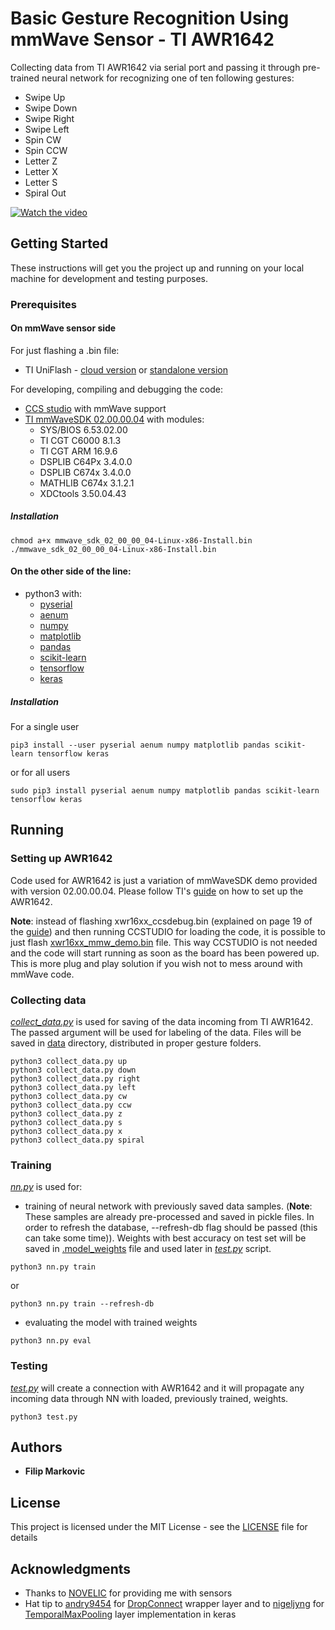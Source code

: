 # Basic Gesture Recognition Using mmWave Sensor - TI AWR1642

Collecting data from TI AWR1642 via serial port and passing it through
pre-trained neural network for recognizing one of ten following gestures:

- Swipe Up
- Swipe Down
- Swipe Right
- Swipe Left
- Spin CW
- Spin CCW
- Letter Z
- Letter X
- Letter S
- Spiral Out

[![Watch the video](https://img.youtube.com/vi/bKT5YLit-_g/maxresdefault.jpg)](https://youtu.be/bKT5YLit-_g)

## Getting Started

These instructions will get you the project up and running on your local machine
for development and testing purposes.

### Prerequisites

#### On mmWave sensor side

For just flashing a .bin file:

- TI UniFlash - [cloud version](https://dev.ti.com/uniflash/) or [standalone version](http://www.ti.com/tool/UNIFLASH)

For developing, compiling and debugging the code:

- [CCS studio](http://www.ti.com/tool/CCSTUDIO) with mmWave support
- [TI mmWaveSDK 02.00.00.04](http://software-dl.ti.com/ra-processors/esd/MMWAVE-SDK/02_00_00_04/index_FDS.html) with modules:
    - SYS/BIOS 6.53.02.00
    - TI CGT C6000 8.1.3
    - TI CGT ARM 16.9.6
    - DSPLIB C64Px 3.4.0.0
    - DSPLIB C674x 3.4.0.0
    - MATHLIB C674x 3.1.2.1
    - XDCtools 3.50.04.43

##### Installation

```
chmod a+x mmwave_sdk_02_00_00_04-Linux-x86-Install.bin
./mmwave_sdk_02_00_00_04-Linux-x86-Install.bin
```

#### On the other side of the line:

- python3 with:
    - [pyserial](https://pypi.org/project/pyserial/)
    - [aenum](https://pypi.org/project/aenum/)
    - [numpy](https://pypi.org/project/numpy/)
    - [matplotlib](https://pypi.org/project/matplotlib/)
    - [pandas](https://pypi.org/project/pandas/)
    - [scikit-learn](https://pypi.org/project/scikit-learn/)
    - [tensorflow](https://pypi.org/project/tensorflow/)
    - [keras](https://pypi.org/project/Keras/)

##### Installation

For a single user

```
pip3 install --user pyserial aenum numpy matplotlib pandas scikit-learn tensorflow keras
```

or for all users

```
sudo pip3 install pyserial aenum numpy matplotlib pandas scikit-learn tensorflow keras
```

## Running

### Setting up AWR1642

Code used for AWR1642 is just a variation of mmWaveSDK demo provided with
version 02.00.00.04. Please follow TI's [guide](./mmwave_development/mmw_16xx_user_guide.pdf) on how to set up the AWR1642.

__Note__: instead of flashing xwr16xx_ccsdebug.bin (explained on page 19 of the
[guide](./mmwave_development/mmw_16xx_user_guide.pdf)) and then running CCSTUDIO for loading the code, it is possible to just
flash [xwr16xx_mmw_demo.bin](./mmwave_development/xwr16xx_mmw_demo.bin) file. This way CCSTUDIO is not needed and the
code will start running as soon as the board has been powered up. This is more
plug and play solution if you wish not to mess around with mmWave code.

### Collecting data

[_collect_data.py_](./collect_data.py) is used for saving of the data incoming from TI AWR1642.
The passed argument will be used for labeling of the data. Files will be saved
in [data](./data/) directory, distributed in proper gesture folders.

```
python3 collect_data.py up
python3 collect_data.py down
python3 collect_data.py right
python3 collect_data.py left
python3 collect_data.py cw
python3 collect_data.py ccw
python3 collect_data.py z
python3 collect_data.py s
python3 collect_data.py x
python3 collect_data.py spiral
```

### Training

[_nn.py_](./nn.py) is used for:

- training of neural network with previously saved data samples.
  (__Note__: These samples are already pre-processed and saved in pickle files.
  In order to refresh the database, --refresh-db flag should be passed (this can
  take some time)).
  Weights with best accuracy on test set will be saved in [.model_weights](./.model_weights) file
  and used later in [_test.py_](./test.py) script.

```
python3 nn.py train
```

or

```
python3 nn.py train --refresh-db
```

- evaluating the model with trained weights

```
python3 nn.py eval
```

### Testing

[_test.py_](./test.py) will create a connection with AWR1642 and it will propagate any
incoming data through NN with loaded, previously trained, weights.

```
python3 test.py
```

## Authors

* **Filip Markovic**

## License

This project is licensed under the MIT License - see the [LICENSE](./LICENSE) file for
details

## Acknowledgments

* Thanks to [NOVELIC](https://www.novelic.com/) for providing me with sensors
* Hat tip to [andry9454](https://github.com/andry9454) for [DropConnect](https://github.com/andry9454/KerasDropconnect) wrapper layer  and to [nigeljyng](https://gist.github.com/nigeljyng) for [TemporalMaxPooling](https://gist.github.com/nigeljyng/881ae30e7c35ca2b77f6975e50736493) layer implementation in keras

